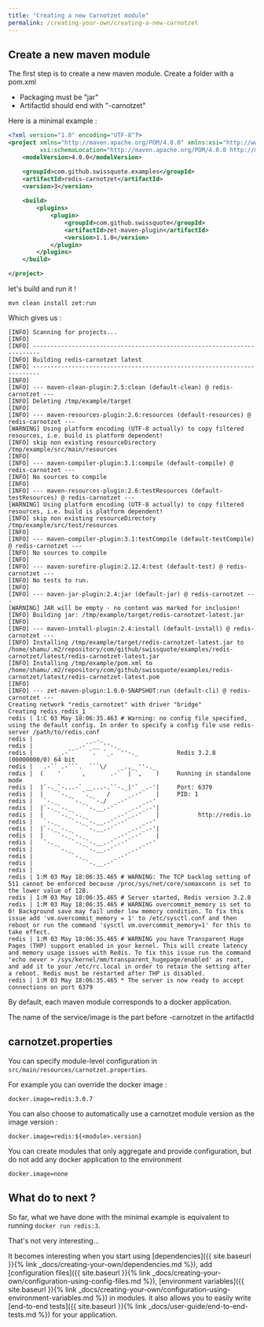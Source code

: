```yaml
---
title: "Creating a new Carnotzet module"
permalink: /creating-your-own/creating-a-new-carnotzet
---
```


## Create a new maven module

The first step is to create a new maven module. Create a folder with a pom.xml

- Packaging must be "jar"
- ArtifactId should end with "-carnotzet"

Here is a minimal example :
```xml
<?xml version="1.0" encoding="UTF-8"?>
<project xmlns="http://maven.apache.org/POM/4.0.0" xmlns:xsi="http://www.w3.org/2001/XMLSchema-instance"
         xsi:schemaLocation="http://maven.apache.org/POM/4.0.0 http://maven.apache.org/xsd/maven-4.0.0.xsd">
    <modelVersion>4.0.0</modelVersion>

    <groupId>com.github.swissquote.examples</groupId>
    <artifactId>redis-carnotzet</artifactId>
    <version>3</version>
    
    <build>
        <plugins>
            <plugin>
                <groupId>com.github.swissquote</groupId>
                <artifactId>zet-maven-plugin</artifactId>
                <version>1.1.0</version>
            </plugin>
        </plugins>
    </build>

</project>
```

let's build and run it !
```
mvn clean install zet:run
```

Which gives us :
```
[INFO] Scanning for projects...
[INFO] 
[INFO] ------------------------------------------------------------------------
[INFO] Building redis-carnotzet latest
[INFO] ------------------------------------------------------------------------
[INFO] 
[INFO] --- maven-clean-plugin:2.5:clean (default-clean) @ redis-carnotzet ---
[INFO] Deleting /tmp/example/target
[INFO] 
[INFO] --- maven-resources-plugin:2.6:resources (default-resources) @ redis-carnotzet ---
[WARNING] Using platform encoding (UTF-8 actually) to copy filtered resources, i.e. build is platform dependent!
[INFO] skip non existing resourceDirectory /tmp/example/src/main/resources
[INFO] 
[INFO] --- maven-compiler-plugin:3.1:compile (default-compile) @ redis-carnotzet ---
[INFO] No sources to compile
[INFO] 
[INFO] --- maven-resources-plugin:2.6:testResources (default-testResources) @ redis-carnotzet ---
[WARNING] Using platform encoding (UTF-8 actually) to copy filtered resources, i.e. build is platform dependent!
[INFO] skip non existing resourceDirectory /tmp/example/src/test/resources
[INFO] 
[INFO] --- maven-compiler-plugin:3.1:testCompile (default-testCompile) @ redis-carnotzet ---
[INFO] No sources to compile
[INFO] 
[INFO] --- maven-surefire-plugin:2.12.4:test (default-test) @ redis-carnotzet ---
[INFO] No tests to run.
[INFO] 
[INFO] --- maven-jar-plugin:2.4:jar (default-jar) @ redis-carnotzet ---
[WARNING] JAR will be empty - no content was marked for inclusion!
[INFO] Building jar: /tmp/example/target/redis-carnotzet-latest.jar
[INFO] 
[INFO] --- maven-install-plugin:2.4:install (default-install) @ redis-carnotzet ---
[INFO] Installing /tmp/example/target/redis-carnotzet-latest.jar to /home/shamu/.m2/repository/com/github/swissquote/examples/redis-carnotzet/latest/redis-carnotzet-latest.jar
[INFO] Installing /tmp/example/pom.xml to /home/shamu/.m2/repository/com/github/swissquote/examples/redis-carnotzet/latest/redis-carnotzet-latest.pom
[INFO] 
[INFO] --- zet-maven-plugin:1.0.0-SNAPSHOT:run (default-cli) @ redis-carnotzet ---
Creating network "redis_carnotzet" with driver "bridge"
Creating redis_redis_1
redis | 1:C 03 May 18:06:35.463 # Warning: no config file specified, using the default config. In order to specify a config file use redis-server /path/to/redis.conf
redis |                 _._                                                  
redis |            _.-``__ ''-._                                             
redis |       _.-``    `.  `_.  ''-._           Redis 3.2.8 (00000000/0) 64 bit
redis |   .-`` .-```.  ```\/    _.,_ ''-._                                   
redis |  (    '      ,       .-`  | `,    )     Running in standalone mode
redis |  |`-._`-...-` __...-.``-._|'` _.-'|     Port: 6379
redis |  |    `-._   `._    /     _.-'    |     PID: 1
redis |   `-._    `-._  `-./  _.-'    _.-'                                   
redis |  |`-._`-._    `-.__.-'    _.-'_.-'|                                  
redis |  |    `-._`-._        _.-'_.-'    |           http://redis.io        
redis |   `-._    `-._`-.__.-'_.-'    _.-'                                   
redis |  |`-._`-._    `-.__.-'    _.-'_.-'|                                  
redis |  |    `-._`-._        _.-'_.-'    |                                  
redis |   `-._    `-._`-.__.-'_.-'    _.-'                                   
redis |       `-._    `-.__.-'    _.-'                                       
redis |           `-._        _.-'                                           
redis |               `-.__.-'                                               
redis | 
redis | 1:M 03 May 18:06:35.465 # WARNING: The TCP backlog setting of 511 cannot be enforced because /proc/sys/net/core/somaxconn is set to the lower value of 128.
redis | 1:M 03 May 18:06:35.465 # Server started, Redis version 3.2.8
redis | 1:M 03 May 18:06:35.465 # WARNING overcommit_memory is set to 0! Background save may fail under low memory condition. To fix this issue add 'vm.overcommit_memory = 1' to /etc/sysctl.conf and then reboot or run the command 'sysctl vm.overcommit_memory=1' for this to take effect.
redis | 1:M 03 May 18:06:35.465 # WARNING you have Transparent Huge Pages (THP) support enabled in your kernel. This will create latency and memory usage issues with Redis. To fix this issue run the command 'echo never > /sys/kernel/mm/transparent_hugepage/enabled' as root, and add it to your /etc/rc.local in order to retain the setting after a reboot. Redis must be restarted after THP is disabled.
redis | 1:M 03 May 18:06:35.465 * The server is now ready to accept connections on port 6379

```

By default, each maven module corresponds to a docker application.

The name of the service/image is the part before -carnotzet in the artifactId


## carnotzet.properties

You can specify module-level configuration in `src/main/resources/carnotzet.properties`.

For example you can override the docker image :
```properties
docker.image=redis:3.0.7
```
You can also choose to automatically use a carnotzet module version as the image version :
```properties
docker.image=redis:${<module>.version}
```
You can create modules that only aggregate and provide configuration, but do not add any docker application to the environment
```properties
docker.image=none
```

## What do to next ?

So far, what we have done with the minimal example is equivalent to running `docker run redis:3`. 

That's not very interesting...

It becomes interesting when you start using [dependencies]({{ site.baseurl }}{% link _docs/creating-your-own/dependencies.md %}), 
add [configuration files]({{ site.baseurl }}{% link _docs/creating-your-own/configuration-using-config-files.md %}), 
[environment variables]({{ site.baseurl }}{% link _docs/creating-your-own/configuration-using-environment-variables.md %}) in modules.
it also allows you to easily write [end-to-end tests]({{ site.baseurl }}{% link _docs/user-guide/end-to-end-tests.md %}) for your application.
